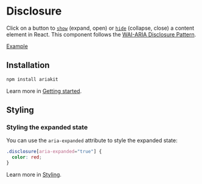 # Disclosure

<p class="description">
  Click on a button to <a href="/api-reference/disclosure-state#show"><code>show</code></a> (expand, open) or <a href="/api-reference/disclosure-state#hide"><code>hide</code></a> (collapse, close) a content element in React. This component follows the <a href="https://www.w3.org/WAI/ARIA/apg/patterns/disclosure/">WAI-ARIA Disclosure Pattern</a>.
</p>

<a href="./__examples__/disclosure/index.tsx" data-playground>Example</a>

## Installation

```sh
npm install ariakit
```

Learn more in [Getting started](/guide/getting-started).

## Styling

### Styling the expanded state

You can use the `aria-expanded` attribute to style the expanded state:

```css
.disclosure[aria-expanded="true"] {
  color: red;
}
```

Learn more in [Styling](/guide/styling).
